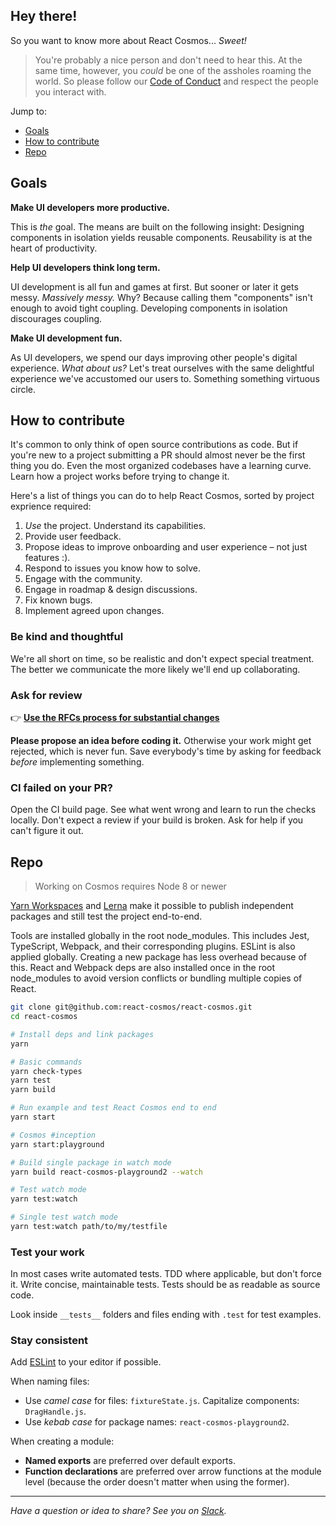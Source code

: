 ## Hey there!

So you want to know more about React Cosmos... _Sweet!_

> You're probably a nice person and don't need to hear this. At the same time, however, you _could_ be one of the assholes roaming the world. So please follow our [Code of Conduct](CODE_OF_CONDUCT.md) and respect the people you interact with.

Jump to:

- [Goals](#goals)
- [How to contribute](#how-to-contribute)
- [Repo](#repo)

## Goals

**Make UI developers more productive.**

This is _the_ goal. The means are built on the following insight: Designing components in isolation yields reusable components. Reusability is at the heart of productivity.

**Help UI developers think long term.**

UI development is all fun and games at first. But sooner or later it gets messy. _Massively messy._ Why? Because calling them "components" isn't enough to avoid tight coupling. Developing components in isolation discourages coupling.

**Make UI development fun.**

As UI developers, we spend our days improving other people's digital experience. _What about us?_ Let's treat ourselves with the same delightful experience we've accustomed our users to. Something something virtuous circle.

## How to contribute

It's common to only think of open source contributions as code. But if you're new to a project submitting a PR should almost never be the first thing you do. Even the most organized codebases have a learning curve. Learn how a project works before trying to change it.

Here's a list of things you can do to help React Cosmos, sorted by project exprience required:

1. _Use_ the project. Understand its capabilities.
2. Provide user feedback.
3. Propose ideas to improve onboarding and user experience – not just features :).
4. Respond to issues you know how to solve.
5. Engage with the community.
6. Engage in roadmap & design discussions.
7. Fix known bugs.
8. Implement agreed upon changes.

### Be kind and thoughtful

We're all short on time, so be realistic and don't expect special treatment. The better we communicate the more likely we'll end up collaborating.

### Ask for review

👉 **[Use the RFCs process for substantial changes](https://github.com/react-cosmos/rfcs)**

**Please propose an idea before coding it.** Otherwise your work might get rejected, which is never fun. Save everybody's time by asking for feedback _before_ implementing something.

### CI failed on your PR?

Open the CI build page. See what went wrong and learn to run the checks locally. Don't expect a review if your build is broken. Ask for help if you can't figure it out.

## Repo

> Working on Cosmos requires Node 8 or newer

[Yarn Workspaces](https://yarnpkg.com/lang/en/docs/workspaces/) and [Lerna](https://github.com/lerna/lerna) make it possible to publish independent packages and still test the project end-to-end.

Tools are installed globally in the root node_modules. This includes Jest, TypeScript, Webpack, and their corresponding plugins. ESLint is also applied globally. Creating a new package has less overhead because of this. React and Webpack deps are also installed once in the root node_modules to avoid version conflicts or bundling multiple copies of React.

```bash
git clone git@github.com:react-cosmos/react-cosmos.git
cd react-cosmos

# Install deps and link packages
yarn

# Basic commands
yarn check-types
yarn test
yarn build

# Run example and test React Cosmos end to end
yarn start

# Cosmos #inception
yarn start:playground

# Build single package in watch mode
yarn build react-cosmos-playground2 --watch

# Test watch mode
yarn test:watch

# Single test watch mode
yarn test:watch path/to/my/testfile
```

### Test your work

In most cases write automated tests. TDD where applicable, but don't force it. Write concise, maintainable tests. Tests should be as readable as source code.

Look inside `__tests__` folders and files ending with `.test` for test examples.

### Stay consistent

Add [ESLint](https://eslint.org/docs/user-guide/integrations#editors) to your editor if possible.

When naming files:

- Use _camel case_ for files: `fixtureState.js`. Capitalize components: `DragHandle.js`.
- Use _kebab case_ for package names: `react-cosmos-playground2`.

When creating a module:

- **Named exports** are preferred over default exports.
- **Function declarations** are preferred over arrow functions at the module level (because the order doesn't matter when using the former).

---

_Have a question or idea to share? See you on [Slack](https://react-cosmos.slack.com/join/shared_invite/zt-g9rsalqq-clCoV7DWttVvzO5FAAmVAw)._
